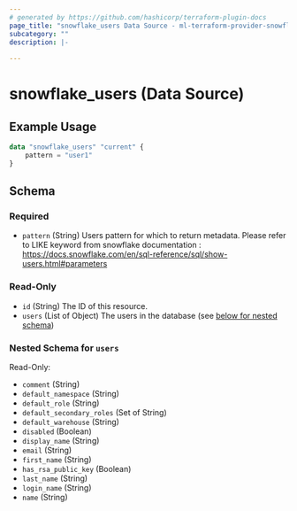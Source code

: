 ```yaml
---
# generated by https://github.com/hashicorp/terraform-plugin-docs
page_title: "snowflake_users Data Source - ml-terraform-provider-snowflake"
subcategory: ""
description: |-
  
---
```


# snowflake_users (Data Source)



## Example Usage

```terraform
data "snowflake_users" "current" {
    pattern = "user1"
}
```

<!-- schema generated by tfplugindocs -->
## Schema

### Required

- `pattern` (String) Users pattern for which to return metadata. Please refer to LIKE keyword from snowflake documentation : https://docs.snowflake.com/en/sql-reference/sql/show-users.html#parameters

### Read-Only

- `id` (String) The ID of this resource.
- `users` (List of Object) The users in the database (see [below for nested schema](#nestedatt--users))

<a id="nestedatt--users"></a>
### Nested Schema for `users`

Read-Only:

- `comment` (String)
- `default_namespace` (String)
- `default_role` (String)
- `default_secondary_roles` (Set of String)
- `default_warehouse` (String)
- `disabled` (Boolean)
- `display_name` (String)
- `email` (String)
- `first_name` (String)
- `has_rsa_public_key` (Boolean)
- `last_name` (String)
- `login_name` (String)
- `name` (String)


